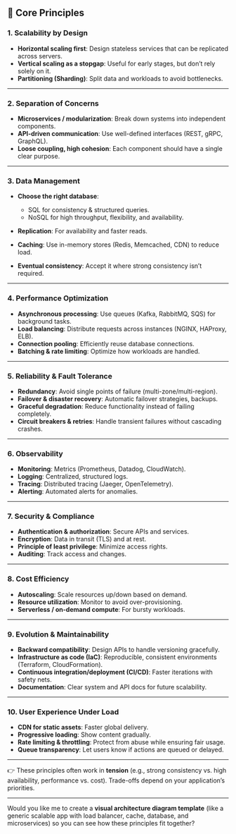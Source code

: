 

## 🔑 Core Principles

### 1. **Scalability by Design**

* **Horizontal scaling first**: Design stateless services that can be replicated across servers.
* **Vertical scaling as a stopgap**: Useful for early stages, but don’t rely solely on it.
* **Partitioning (Sharding)**: Split data and workloads to avoid bottlenecks.

---

### 2. **Separation of Concerns**

* **Microservices / modularization**: Break down systems into independent components.
* **API-driven communication**: Use well-defined interfaces (REST, gRPC, GraphQL).
* **Loose coupling, high cohesion**: Each component should have a single clear purpose.

---

### 3. **Data Management**

* **Choose the right database**:

  * SQL for consistency & structured queries.
  * NoSQL for high throughput, flexibility, and availability.
* **Replication**: For availability and faster reads.
* **Caching**: Use in-memory stores (Redis, Memcached, CDN) to reduce load.
* **Eventual consistency**: Accept it where strong consistency isn’t required.

---

### 4. **Performance Optimization**

* **Asynchronous processing**: Use queues (Kafka, RabbitMQ, SQS) for background tasks.
* **Load balancing**: Distribute requests across instances (NGINX, HAProxy, ELB).
* **Connection pooling**: Efficiently reuse database connections.
* **Batching & rate limiting**: Optimize how workloads are handled.

---

### 5. **Reliability & Fault Tolerance**

* **Redundancy**: Avoid single points of failure (multi-zone/multi-region).
* **Failover & disaster recovery**: Automatic failover strategies, backups.
* **Graceful degradation**: Reduce functionality instead of failing completely.
* **Circuit breakers & retries**: Handle transient failures without cascading crashes.

---

### 6. **Observability**

* **Monitoring**: Metrics (Prometheus, Datadog, CloudWatch).
* **Logging**: Centralized, structured logs.
* **Tracing**: Distributed tracing (Jaeger, OpenTelemetry).
* **Alerting**: Automated alerts for anomalies.

---

### 7. **Security & Compliance**

* **Authentication & authorization**: Secure APIs and services.
* **Encryption**: Data in transit (TLS) and at rest.
* **Principle of least privilege**: Minimize access rights.
* **Auditing**: Track access and changes.

---

### 8. **Cost Efficiency**

* **Autoscaling**: Scale resources up/down based on demand.
* **Resource utilization**: Monitor to avoid over-provisioning.
* **Serverless / on-demand compute**: For bursty workloads.

---

### 9. **Evolution & Maintainability**

* **Backward compatibility**: Design APIs to handle versioning gracefully.
* **Infrastructure as code (IaC)**: Reproducible, consistent environments (Terraform, CloudFormation).
* **Continuous integration/deployment (CI/CD)**: Faster iterations with safety nets.
* **Documentation**: Clear system and API docs for future scalability.

---

### 10. **User Experience Under Load**

* **CDN for static assets**: Faster global delivery.
* **Progressive loading**: Show content gradually.
* **Rate limiting & throttling**: Protect from abuse while ensuring fair usage.
* **Queue transparency**: Let users know if actions are queued or delayed.

---

👉 These principles often work in **tension** (e.g., strong consistency vs. high availability, performance vs. cost). Trade-offs depend on your application’s priorities.

---

Would you like me to create a **visual architecture diagram template** (like a generic scalable app with load balancer, cache, database, and microservices) so you can see how these principles fit together?
